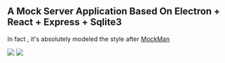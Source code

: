 ## A Mock Server Application Based On Electron + React + Express + Sqlite3

In fact , it's absolutely modeled the style after [MockMan](https://electronjs.org/apps/mockman)

![](https://raw.githubusercontent.com/wiki/pomelovico/mockx/1.png)
![](https://raw.githubusercontent.com/wiki/pomelovico/mockx/2.png)